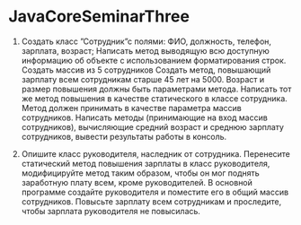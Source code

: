 # JavaCoreSeminarThree

 1. Создать класс ”Сотрудник”с полями: ФИО, должность, телефон, зарплата, возраст;
 Написать метод выводящую всю доступную информацию об объекте с использованием форматирования строк.
 Создать массив из 5 сотрудников
 Создать метод, повышающий зарплату всем сотрудникам старше 45 лет на 5000.
Возраст и размер повышения должны быть параметрами метода.
 Написать тот же метод повышения в качестве статического в классе сотрудника.
Метод должен принимать в качестве параметра массив сотрудников.
 Написать методы (принимающие на вход массив сотрудников),
вычисляющие средний возраст и среднюю зарплату сотрудников, вывести результаты работы в консоль.

2. Опишите класс руководителя, наследник от сотрудника.
 Перенесите статический метод повышения зарплаты в класс руководителя,
 модифицируйте метод таким образом, чтобы он мог поднять заработную плату всем, кроме руководителей.
 В основной программе создайте руководителя и поместите его в общий массив сотрудников.
 Повысьте зарплату всем сотрудникам и проследите, чтобы зарплата руководителя не повысилась.
